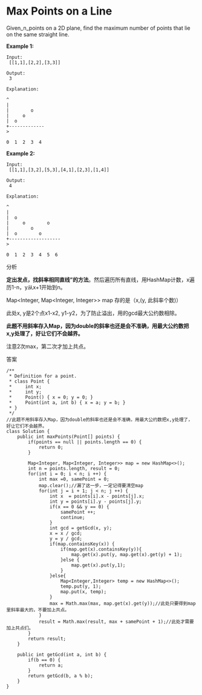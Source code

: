# Max Points on a Line

Given\_n\_points on a 2D plane, find the maximum number of points that lie on the same straight line.

**Example 1:**

```text
Input:
 [[1,1],[2,2],[3,3]]

Output:
 3

Explanation:

^
|
|        o
|     o
|  o  
+-------------
>

0  1  2  3  4
```

**Example 2:**

```text
Input:
 [[1,1],[3,2],[5,3],[4,1],[2,3],[1,4]]

Output:
 4

Explanation:

^
|
|  o
|     o        o
|        o
|  o        o
+-------------------
>

0  1  2  3  4  5  6
```

分析

**定出发点，找斜率相同直线”的方法**。然后遍历所有直线，用HashMap计数，x遍历1-n，y从x+1开始到n。

Map&lt;Integer, Map&lt;Integer, Integer&gt;&gt; map 存的是（x,\(y, 此斜率个数\)）

此处x, y是2个点x1-x2, y1-y2，为了防止溢出，用的gcd最大公约数相除。

**此题不用斜率存入Map，因为double的斜率也还是会不准确，用最大公约数把x,y处理了，好让它们不会越界。**

注意2次max，第二次才加上共点。

答案

```text
/**
 * Definition for a point.
 * class Point {
 *     int x;
 *     int y;
 *     Point() { x = 0; y = 0; }
 *     Point(int a, int b) { x = a; y = b; }
 * }
 */
//此题不用斜率存入Map，因为double的斜率也还是会不准确，用最大公约数把x,y处理了，好让它们不会越界。
class Solution {
    public int maxPoints(Point[] points) {
        if(points == null || points.length == 0) {
            return 0;
        }

        Map<Integer, Map<Integer, Integer>> map = new HashMap<>();
        int n = points.length, result = 0;
        for(int i = 0; i < n; i ++) {
            int max =0, samePoint = 0;
            map.clear();//漏了这一步，一定记得要清空map
            for(int j = i + 1; j < n; j ++) {
                int x  = points[i].x - points[j].x;
                int y = points[i].y - points[j].y;
                if(x == 0 && y == 0) {
                    samePoint ++;
                    continue;
                }
                int gcd = getGcd(x, y);
                x = x / gcd;
                y = y / gcd;
                if(map.containsKey(x)) {
                    if(map.get(x).containsKey(y)){
                        map.get(x).put(y, map.get(x).get(y) + 1);
                    }else {
                        map.get(x).put(y,1);
                    }
                }else{
                    Map<Integer,Integer> temp = new HashMap<>();
                    temp.put(y, 1);
                    map.put(x, temp);
                }
                max = Math.max(max, map.get(x).get(y));//此处只要得到map里斜率最大的，不要加上共点。
            }
            result = Math.max(result, max + samePoint + 1);//此处才需要加上共点们。
        }
        return result;
    }

    public int getGcd(int a, int b) {
        if(b == 0) {
            return a;
        }
        return getGcd(b, a % b);
    }
}
```

